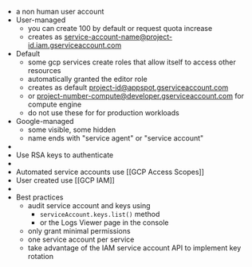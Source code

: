 - a non human user account
- User-managed
	- you can create 100 by default or request quota increase
	- creates as service-account-name@project-id.iam.gserviceaccount.com
- Default
	- some gcp services create roles that allow itself to access other resources
	- automatically granted the editor role
	- creates as default project-id@appspot.gserviceaccount.com
	- or project-number-compute@developer.gserviceaccount.com for compute engine
	- do not use these for for production workloads
- Google-managed
	- some visible, some hidden
	- name ends with "service agent" or "service account"
-
- Use RSA keys to authenticate
-
- Automated service accounts use [[GCP Access Scopes]]
- User created use [[GCP IAM]]
-
- Best practices
	- audit service account and keys using
		- `serviceAccount.keys.list()` method
		- or the Logs Viewer page in the console
	- only grant minimal permissions
	- one service account per service
	- take advantage of the IAM service account API to implement key rotation